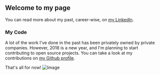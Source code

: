## Welcome to my page

You can read more about my past, career-wise, on [my LinkedIn](https://www.linkedin.com/in/alvarezjulia/).

### My Code

A lot of the work I've done in the past has been privately owned by private companies. However, 2018 is a new year, and I'm planning to start contributing to open source projects. You can take a look at my contributions on [my Github profile](https://github.com/brownigirl94).

That's all for now! 
![Image](https://upload.wikimedia.org/wikipedia/commons/7/7f/Pembroke_Corgi_Image_001.jpg)